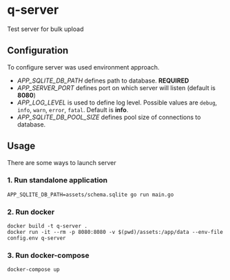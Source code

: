 # q-server
Test server for bulk upload

## Configuration

To configure server was used environment approach.

- *APP_SQLITE_DB_PATH* defines path to database. **REQUIRED**
- *APP_SERVER_PORT* defines port on which server will listen (default is **8080**)
- *APP_LOG_LEVEL* is used to define log level. Possible values are `debug`, `info`, `warn`, `error`, `fatal`. Default is **info**.
- *APP_SQLITE_DB_POOL_SIZE* defines pool size of connections to database.

## Usage

There are some ways to launch server

### 1. Run standalone application

```shell
APP_SQLITE_DB_PATH=assets/schema.sqlite go run main.go
```

### 2. Run docker

```shell
docker build -t q-server .
docker run -it --rm -p 8080:8080 -v $(pwd)/assets:/app/data --env-file config.env q-server
```

### 3. Run docker-compose

```shell
docker-compose up
```
